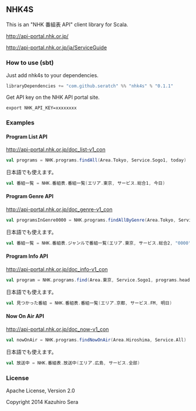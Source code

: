 ## NHK4S

This is an "NHK 番組表 API" client library for Scala.

http://api-portal.nhk.or.jp/

http://api-portal.nhk.or.jp/ja/ServiceGuide


### How to use (sbt)

Just add nhk4s to your dependencies.

```scala
libraryDependencies += "com.github.seratch" %% "nhk4s" % "0.1.1"
```

Get API key on the NHK API portal site.

```
export NHK_API_KEY=xxxxxxxx
```

### Examples

#### Program List API

http://api-portal.nhk.or.jp/doc_list-v1_con

```scala
val programs = NHK.programs.findAll(Area.Tokyo, Service.Sogo1, today)
```

日本語でも使えます。

```scala
val 番組一覧 = NHK.番組表.番組一覧(エリア.東京, サービス.総合1, 今日)
```

#### Program Genre API

http://api-portal.nhk.or.jp/doc_genre-v1_con

```scala
val programsInGenre0000 = NHK.programs.findAllByGenre(Area.Tokyo, Service.Sogo1, "0000", today)
```

日本語でも使えます。

```scala
val 番組一覧 = NHK.番組表.ジャンルで番組一覧(エリア.東京, サービス.総合2, "0000", 今日)
```

#### Program Info API

http://api-portal.nhk.or.jp/doc_info-v1_con

```scala
val program = NHK.programs.find(Area.東京, Service.Sogo1, programs.head.id)
```

日本語でも使えます。

```scala
val 見つかった番組 = NHK.番組表.番組一覧(エリア.京都, サービス.FM, 明日)
```

#### Now On Air API

http://api-portal.nhk.or.jp/doc_now-v1_con

```scala
val nowOnAir = NHK.programs.findNowOnAir(Area.Hiroshima, Service.All)
```

日本語でも使えます。

```scala
val 放送中 = NHK.番組表.放送中(エリア.広島, サービス.全部)
```

### License

Apache License, Version 2.0

Copyright 2014 Kazuhiro Sera


